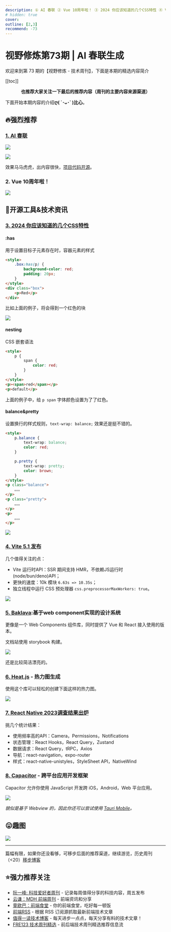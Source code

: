 ```yaml
---
description: ① AI 春联 ② Vue 10周年啦！ ③ 2024 你应该知道的几个CSS特性 ④ Vite 5.1 发布 ⑤ Baklava:基于web component实现的设计系统 ⑥ Heat.js - 热力图生成 ⑦ React Native 2023调查结果出炉 ⑧ Capacitor - 跨平台应用开发框架
# hidden: true
cover: 
outline: [2,3]
recommend: -73
---
```


# 视野修炼第73期 | AI 春联生成
欢迎来到第 73 期的【视野修炼 - 技术周刊】，下面是本期的精选内容简介

[[toc]]

<center>

**​也推荐大家关注一下最后的推荐内容（周刊的主要内容来源渠道）**
</center>

下面开始本期内容的介绍**ღ( ´･ᴗ･` )比心**。
## 🔥强烈推荐
### [1. AI 春联](https://ai-sfc.yunyoujun.cn)

![](https://img.cdn.sugarat.top/mdImg/sugar/11824d9926897505f18a5e19c95d68f4)

![](https://img.cdn.sugarat.top/mdImg/sugar/861f928a3d2aa51fbc483d8cf4b701ba)

效果马马虎虎，出内容很快，[项目代码开源](https://github.com/YunYouJun/ai-sfc)。

### 2. Vue 10周年啦！

![](https://img.cdn.sugarat.top/mdImg/sugar/a5742517a2af86f313697bb0bb8c9e17)


## 🔧开源工具&技术资讯
### [3. 2024 你应该知道的几个CSS特性](https://web.dev/articles/5-css-snippets-every-front-end-developer-should-know-in-2024?hl=zh-cn#create_a_subgrid)
#### :has
用于设置目标子元素存在时，容器元素的样式
```html
<style>
    .box:has(p) {
        background-color: red;
        padding: 20px;
    }
</style>
<div class="box">
    <p>Red</p>
</div>
```
比如上面的例子，将会得到一个红色的块

![](https://img.cdn.sugarat.top/mdImg/sugar/5794416e2324f0e96159b89fb3285f99)

#### nesting
CSS 嵌套语法

```html
<style>
    p {
        span {
            color: red;
        }
    }
</style>
<p><span>red</span></p>
<p>default</p>
```
上面的例子中，给 `p span` 字体颜色设置为了了红色。

#### balance&pretty
设置换行的样式规则，`text-wrap: balance;` 效果还是挺不错的。

```html
<style>
    p.balance {
        text-wrap: balance;
        color: red;
    }

    p.pretty {
        text-wrap: pretty;
        color: brown;
    }
</style>
<p class="balance">
    。。。
</p>
<p class="pretty">
    。。。
</p>
<p>
    。。。
</p>
```
![](https://img.cdn.sugarat.top/mdImg/sugar/e4d79e2df6384226e5a9ff040d265a0b)

### [4. Vite 5.1 发布](https://vitejs.dev/blog/announcing-vite5-1.html)
几个值得关注的点：
* Vite 运行时API：SSR 期间支持 HMR，不依赖JS运行时(node/bun/deno)API；
* 更快的速度：10k 模块 `6.63s => 10.35s`；
* 独立线程中运行 CSS 预处理器 `css.preprocessorMaxWorkers: true`。

![](https://img.cdn.sugarat.top/mdImg/sugar/346c22fae321eea10d7003f2c7a49e25)

### [5. Baklava](https://baklava.design/?path=/docs/components-button--documentation):基于web component实现的设计系统

更像是一个 Web Components 组件库，同时提供了 Vue 和 React 接入使用的版本。

文档站使用 storybook 构建。

![](https://img.cdn.sugarat.top/mdImg/sugar/8e59c183c1918c683f561682774070ed)

还是比较简洁漂亮的。

### [6. Heat.js](https://www.william-troup.com/heat-js/) - 热力图生成

使用这个库可以轻松的创建下面这样的热力图。

![](https://img.cdn.sugarat.top/mdImg/sugar/f81a231b5f89592d46520f40aa10055c)

### [7. React Native 2023调查结果出炉](https://results.stateofreactnative.com/)

挑几个统计结果：
* 使用频率高的API：Camera，Permissions，Notifications
* 状态管理：React Hooks，React Query，Zustand
* 数据请求：React Query，tRPC，Axios
* 导航：react-navigation，expo-router
* 样式：react-native-unistyles，StyleSheet API，NativeWind

### [8. Capacitor](https://github.com/ionic-team/capacitor) - 跨平台应用开发框架

Capacitor 允许你使用 JavaScript 开发跨 iOS，Android，Web 平台应用。

![](https://img.cdn.sugarat.top/mdImg/sugar/0d02ca6ddc19643f84bc14414ee8b945)

*貌似是基于 Webview 的，因此你还可以尝试使用 [Tauri Mobile](https://beta.tauri.app/blog/tauri-mobile-alpha/)。*

## 😛趣图

![](https://img.cdn.sugarat.top/mdImg/sugar/e27311f1548b03af721beeeb561aad6f)

---

篇幅有限，如果你还没看够，可移步后面的推荐渠道，继续游览，历史周刊（<20）[移步博客](https://sugarat.top/weekly/index.html)

## ⭐️强力推荐关注
* [阮一峰: 科技爱好者周刊](https://www.ruanyifeng.com/blog/archives.html) - 记录每周值得分享的科技内容，周五发布
* [云谦：MDH 前端周刊](https://mdhweekly.com/) - 前端资讯和分享
* [童欧巴：前端食堂](https://github.com/Geekhyt/weekly) - 你的前端食堂，吃好每一顿饭
* [前端RSS](https://fed.chanceyu.com/) - 根据 RSS 订阅源抓取最新前端技术文章
* [值得一读技术博客](https://daily-blog.chlinlearn.top/) - 每天进步一点点，每天分享有料的技术文章！
* [FRE123 技术周刊精选](https://www.fre123.com/weekly) - 前后端技术周刊精选推荐信息流